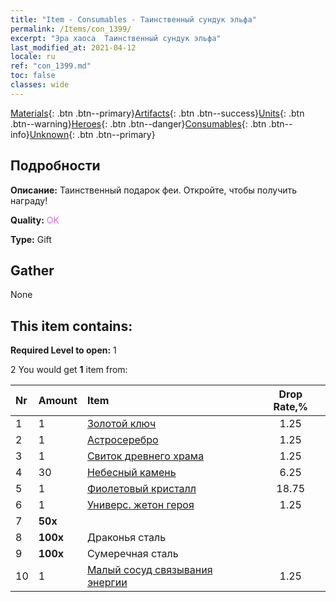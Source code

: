 ```yaml
---
title: "Item - Consumables - Таинственный сундук эльфа"
permalink: /Items/con_1399/
excerpt: "Эра хаоса  Таинственный сундук эльфа"
last_modified_at: 2021-04-12
locale: ru
ref: "con_1399.md"
toc: false
classes: wide
---
```

 [Materials](/ru/Items/){: .btn .btn--primary}[Artifacts](/ru/Items/Artifacts/){: .btn .btn--success}[Units](/ru/Items/Units/){: .btn .btn--warning}[Heroes](/ru/Items/Heroes/){: .btn .btn--danger}[Consumables](/ru/Items/Consumables/){: .btn .btn--info}[Unknown](/ru/Items/Unknown/){: .btn .btn--primary}

## Подробности
 **Описание:** Таинственный подарок феи. Откройте, чтобы получить награду!

 **Quality:** <span style="color: #DA70D6">OK</span>

 **Type:** Gift

## Gather

  None

## This item contains:

 **Required Level to open:** 1

 2 You would get **1** item  from:

  | Nr | Amount |     Item    | Drop Rate,% |
  |:---|:-------|:------------|:---------:|
  | 1 | 1 | [Золотой ключ](/ru/Items/con_783/) | 1.25 | 
  | 2 | 1 | [Астросеребро](/ru/Items/con_969/) | 1.25 | 
  | 3 | 1 | [Свиток древнего храма](/ru/Items/con_697/) | 1.25 | 
  | 4 | 30 | [Небесный камень](/ru/Items/art_188/) | 6.25 | 
  | 5 | 1 | [Фиолетовый кристалл](/ru/Items/con_720/) | 18.75 | 
  | 6 | 1 | [Универс. жетон героя](/ru/Items/her_358/) | 1.25 | 
  | 7 |  **50x** | <i class="fas fa-gem"/> |  | 25 | 
  | 8 |  **100x** | Драконья сталь |  | 18.75 | 
  | 9 |  **100x** | Сумеречная сталь |  | 25 | 
  | 10 | 1 | [Малый сосуд связывания энергии](/ru/Items/con_724/) | 1.25 | 
